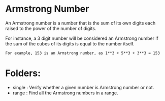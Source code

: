 # Armstrong Number
An Armstrong number is a number that is the sum of its own digits each raised to the power of the number of digits.

For instance, a 3 digit number will be considered an Armstrong number if the sum of the cubes of its digits is equal to the number itself. 

```
For example, 153 is an Armstrong number, as 1**3 + 5**3 + 3**3 = 153
```

# Folders:
* single : Verify whether a given number is Armstrong number or not.
* range : Find all the Armstrong numbers in a range.